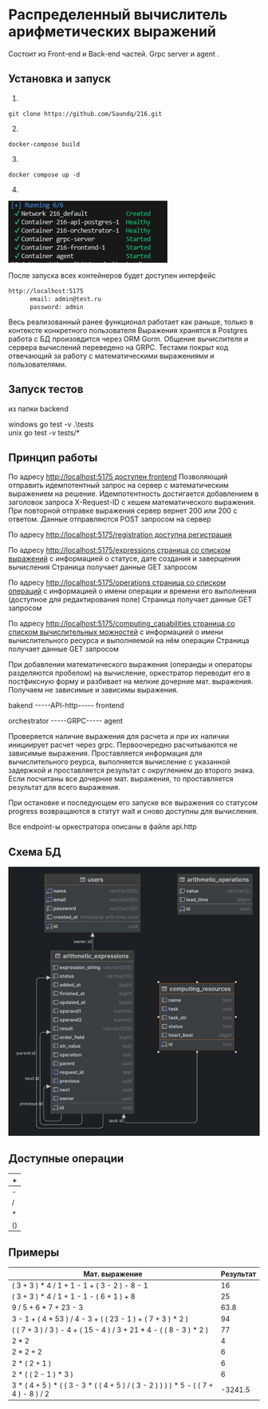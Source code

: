 # Распределенный вычислитель арифметических выражений

Состоит из Front-end и Back-end частей. Grpc server и agent .

## Установка и запуск
1. 
```
git clone https://github.com/Saundq/216.git
```
2. 
```
docker-compose build
```
3. 
```
docker compose up -d
```
4. 
![img.png](23kjh2jk4h.PNG)

После запуска всех контейнеров будет доступен интерфейс
```
http://localhost:5175  
	  email: admin@test.ru 
	  password: admin
```

Весь реализованный ранее функционал работает как раньше, только в контексте конкретного пользователя
Выражения хранятся в Postgres работа с БД произовдится через ORM Gorm.
Общение вычислителя и сервера вычислений переведено на GRPC.
Тестами покрыт код отвечающий за работу с математическими выражениями и пользователями.


## Запуск тестов
 
из папки backend 

windows
go test  -v  .\tests\
unix
go test -v tests/* 

## Принцип работы
По адресу [http://localhost:5175 доступен frontend](http://localhost:5175/)
Позволяющий отправить идемпотентный запрос на сервер с математическим выражением на решение. Идемпотентность достигается добавлением в заголовок запроса X-Request-ID с хешем математического выражения. При повторной отправке выражения сервер вернет 200 или 200 с ответом.
Данные отправляются POST запросом на сервер

По адресу [http://localhost:5175/registration доступна регистрация ](http://localhost:5175/registration)

По адресу [http://localhost:5175/expressions cтраница со списком выражений](http://localhost:5175/expressions) с информацией о
статусе, дате создания и заверщения вычисления
Страница получает данные GET запросом

По адресу [http://localhost:5175/operations cтраница со списком операций](http://localhost:5175/operations) с информацией о имени операции и времени его выполнения (доступное для редактирования поле)
Страница получает данные GET запросом

По адресу [http://localhost:5175/computing_capabilities страница со списком вычислительных можностей](http://localhost:5175/computing_capabilities) с информацией о имени вычислительного ресурса и выполняемой на нём операции
Страница получает данные GET запросом


При добавлении математического выражения (операнды и операторы разделяются пробелом) на вычисление, оркестратор переводит его в постфиксную форму и разбивает на мелкие дочерние мат. выражения. Получаем не зависимые и зависимы выражения.

  
   bakend           -----API-http-----  frontend


   orchestrator     -----GRPC-----      agent

Проверяется наличие выражения для расчета и при их наличии инициирует расчет через grpc.  Первоочередно расчитываются не зависимые выражения. Проставляется информация для вычислительного реурса, выполняется вычисление с указанной задержкой и проставляется результат c округлением до второго знака. Если посчитаны все дочерние мат. выражения, то проставляется результат для всего выражения.


При остановке и последующем его запуске все выражения со статусом progress возвращаются в статут wait и сново доступны для вычисления. 

Все endpoint-ы оркестратора описаны в файле api.http

## Схема БД
![img.png](img.png)

## Доступные операции

| + |
|-| 
| - |
| / |
| * |
| () |

## Примеры

| Мат. выражение                                                                        | Результат |
|---------------------------------------------------------------------------------------|-----------|
| ( 3 + 3 ) * 4 / 1 + 1 - 1 + ( 3 - 2 ) - 8 - 1                                         | 16        |
| ( 3 + 3 ) * 4 / 1 + 1 - 1 - ( 6 + 1 ) + 8                                             | 25        |
| 9 / 5 + 6 * 7 + 23 - 3                                                                | 63.8      |
| 3 - 1 + ( 4 * 53 ) / 4 - 3 + ( ( 23 - 1 ) + ( 7 + 3 ) * 2 )                           | 94        |        
| ( ( 7 + 3 ) / 3 ) - 4 + ( 15 - 4 ) / 3 + 21 * 4 - ( ( 8 - 3 ) * 2 )                   | 77        |        
| 2 * 2                                                                                 | 4         |         
| 2 * 2 + 2                                                                             | 6         |         
| 2 * ( 2 + 1 )                                                                         | 6         |         
| 2 * ( ( 2 - 1 ) * 3 )                                                                 | 6         |
| 3 * ( 4 + 5 ) * ( ( 3 - 3 * ( ( 4 + 5 ) / ( 3 - 2 ) ) ) ) * 5 - ( ( 7 + 4 ) - 8 ) / 2 | -3241.5   |
